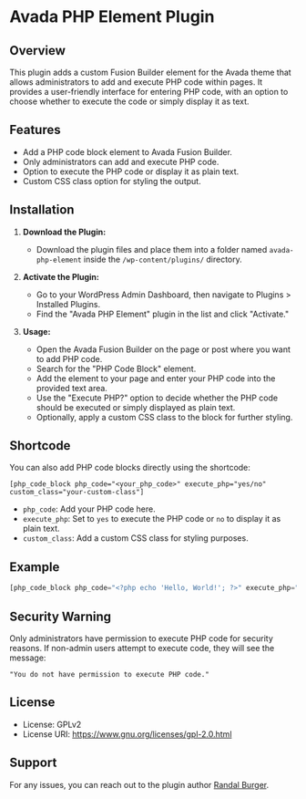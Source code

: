 # Avada PHP Element Plugin

## Overview
This plugin adds a custom Fusion Builder element for the Avada theme that allows administrators to add and execute PHP code within pages. It provides a user-friendly interface for entering PHP code, with an option to choose whether to execute the code or simply display it as text.

## Features
- Add a PHP code block element to Avada Fusion Builder.
- Only administrators can add and execute PHP code.
- Option to execute the PHP code or display it as plain text.
- Custom CSS class option for styling the output.

## Installation

1. **Download the Plugin:**
   - Download the plugin files and place them into a folder named `avada-php-element` inside the `/wp-content/plugins/` directory.

2. **Activate the Plugin:**
   - Go to your WordPress Admin Dashboard, then navigate to Plugins > Installed Plugins.
   - Find the "Avada PHP Element" plugin in the list and click "Activate."

3. **Usage:**
   - Open the Avada Fusion Builder on the page or post where you want to add PHP code.
   - Search for the "PHP Code Block" element.
   - Add the element to your page and enter your PHP code into the provided text area.
   - Use the "Execute PHP?" option to decide whether the PHP code should be executed or simply displayed as plain text.
   - Optionally, apply a custom CSS class to the block for further styling.

## Shortcode
You can also add PHP code blocks directly using the shortcode:

```
[php_code_block php_code="<your_php_code>" execute_php="yes/no" custom_class="your-custom-class"]
```

- `php_code`: Add your PHP code here.
- `execute_php`: Set to `yes` to execute the PHP code or `no` to display it as plain text.
- `custom_class`: Add a custom CSS class for styling purposes.

## Example

```php
[php_code_block php_code="<?php echo 'Hello, World!'; ?>" execute_php="yes" custom_class="custom-output"]
```

## Security Warning
Only administrators have permission to execute PHP code for security reasons. If non-admin users attempt to execute code, they will see the message: 
```
"You do not have permission to execute PHP code."
```

## License
- License: GPLv2
- License URI: https://www.gnu.org/licenses/gpl-2.0.html

## Support
For any issues, you can reach out to the plugin author [Randal Burger](https://www.paypal.me/codelyfe).
